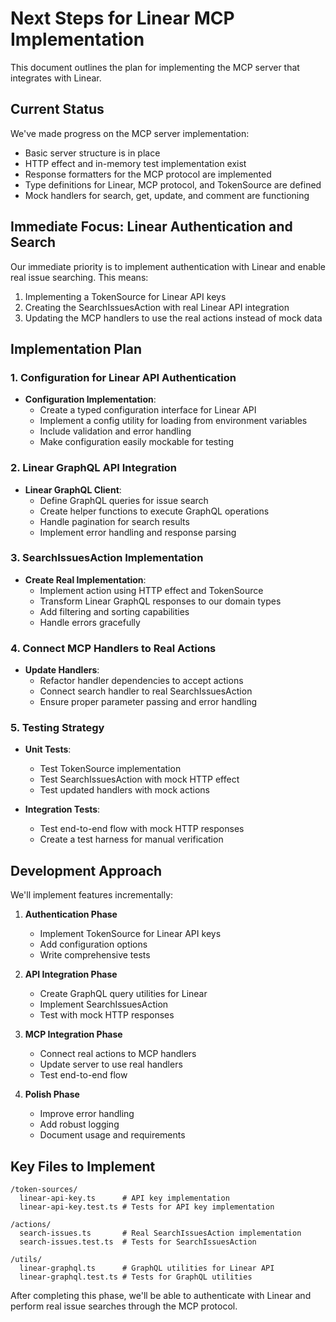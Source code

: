 # Next Steps for Linear MCP Implementation

This document outlines the plan for implementing the MCP server that integrates with Linear.

## Current Status

We've made progress on the MCP server implementation:
- Basic server structure is in place
- HTTP effect and in-memory test implementation exist
- Response formatters for the MCP protocol are implemented
- Type definitions for Linear, MCP protocol, and TokenSource are defined
- Mock handlers for search, get, update, and comment are functioning

## Immediate Focus: Linear Authentication and Search

Our immediate priority is to implement authentication with Linear and enable real issue searching. This means:

1. Implementing a TokenSource for Linear API keys
2. Creating the SearchIssuesAction with real Linear API integration
3. Updating the MCP handlers to use the real actions instead of mock data

## Implementation Plan

### 1. Configuration for Linear API Authentication

- **Configuration Implementation**:
  - Create a typed configuration interface for Linear API
  - Implement a config utility for loading from environment variables
  - Include validation and error handling
  - Make configuration easily mockable for testing

### 2. Linear GraphQL API Integration

- **Linear GraphQL Client**:
  - Define GraphQL queries for issue search
  - Create helper functions to execute GraphQL operations
  - Handle pagination for search results
  - Implement error handling and response parsing

### 3. SearchIssuesAction Implementation

- **Create Real Implementation**:
  - Implement action using HTTP effect and TokenSource
  - Transform Linear GraphQL responses to our domain types
  - Add filtering and sorting capabilities
  - Handle errors gracefully

### 4. Connect MCP Handlers to Real Actions

- **Update Handlers**:
  - Refactor handler dependencies to accept actions
  - Connect search handler to real SearchIssuesAction
  - Ensure proper parameter passing and error handling

### 5. Testing Strategy

- **Unit Tests**:
  - Test TokenSource implementation
  - Test SearchIssuesAction with mock HTTP effect
  - Test updated handlers with mock actions

- **Integration Tests**:
  - Test end-to-end flow with mock HTTP responses
  - Create a test harness for manual verification

## Development Approach

We'll implement features incrementally:

1. **Authentication Phase**
   - Implement TokenSource for Linear API keys
   - Add configuration options
   - Write comprehensive tests

2. **API Integration Phase**
   - Create GraphQL query utilities for Linear
   - Implement SearchIssuesAction
   - Test with mock HTTP responses

3. **MCP Integration Phase**
   - Connect real actions to MCP handlers
   - Update server to use real handlers
   - Test end-to-end flow

4. **Polish Phase**
   - Improve error handling
   - Add robust logging
   - Document usage and requirements

## Key Files to Implement

```
/token-sources/
  linear-api-key.ts      # API key implementation
  linear-api-key.test.ts # Tests for API key implementation

/actions/
  search-issues.ts       # Real SearchIssuesAction implementation 
  search-issues.test.ts  # Tests for SearchIssuesAction

/utils/
  linear-graphql.ts      # GraphQL utilities for Linear API
  linear-graphql.test.ts # Tests for GraphQL utilities
```

After completing this phase, we'll be able to authenticate with Linear and perform real issue searches through the MCP protocol.